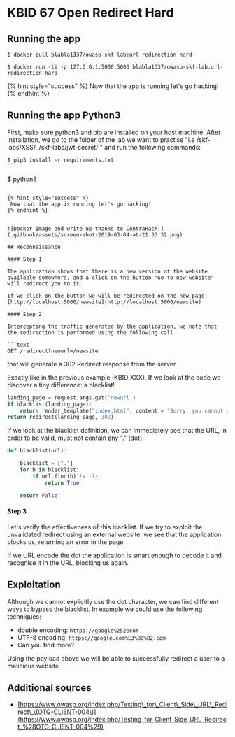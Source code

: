 # KBID 67 Open Redirect  Hard

## Running the app

```
$ docker pull blabla1337/owasp-skf-lab:url-redirection-hard
```

```text
$ docker run -ti -p 127.0.0.1:5000:5000 blabla1337/owasp-skf-lab:url-redirection-hard
```

{% hint style="success" %}
 Now that the app is running let's go hacking!
{% endhint %}

## Running the app Python3

First, make sure python3 and pip are installed on your host machine.
After installation, we go to the folder of the lab we want to practise 
"i.e /skf-labs/XSS/, /skf-labs/jwt-secret/ " and run the following commands:

```
$ pip3 install -r requirements.txt
``

```
$ python3 <labname>
```

{% hint style="success" %}
 Now that the app is running let's go hacking!
{% endhint %}


![Docker Image and write-up thanks to ContraHack!](.gitbook/assets/screen-shot-2019-03-04-at-21.33.32.png)

## Reconnaissance

#### Step 1

The application shows that there is a new version of the website available somewhere, and a click on the button "Go to new website" will redirect you to it. 

If we click on the button we will be redirected on the new page [http://localhost:5000/newsite](http://localhost:5000/newsite)

#### Step 2

Intercepting the traffic generated by the application, we note that the redirection is performed using the following call

```text
GET /redirect?newurl=/newsite
```

that will generate a 302 Redirect response from the server

Exactly like in the previous example \(KBID XXX\). If we look at the code we discover a tiny difference: a blacklist!

```python
landing_page = request.args.get('newurl')
if blacklist(landing_page):
    return render_template("index.html", content = "Sorry, you cannot use \".\" in the redirect")	
return redirect(landing_page, 302)
```

If we look at the blacklist definition, we can immediately see that the URL, in order to be valid, must not contain any "." \(dot\).

```python
def blacklist(url):

	blacklist = ["."]
	for b in blacklist:
		if url.find(b) != -1:
			return True

	return False
```

#### Step 3

Let's verify the effectiveness of this blacklist. If we try to exploit the unvalidated redirect using an external website, we see that the application blocks us, returning an error in the page. 

If we URL encode the dot the application is smart enough to decode it and recognise it in the URL, blocking us again.

## Exploitation

Although we cannot explicitly use the dot character, we can find different ways to bypass the blacklist. In example we could use the following techniques:

* double encoding:  `https://google%252ecom` 
* UTF-8 encoding: `https://google.com%E3%80%82.com`
* Can you find more? 

Using the payload above we will be able to successfully redirect a user to a malicious website

##  Additional sources

* [https://www.owasp.org/index.php/Testing\_for\_Client\_Side\_URL\_Redirect\_\(OTG-CLIENT-004\)](https://www.owasp.org/index.php/Testing_for_Client_Side_URL_Redirect_%28OTG-CLIENT-004%29)

